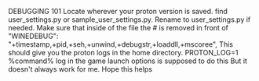 DEBUGGING 101
Locate wherever your proton version is saved. find user_settings.py or sample_user_settings.py.
Rename to user_settings.py if needed.
Make sure that inside of the file the # is removed in front of 
"WINEDEBUG": "+timestamp,+pid,+seh,+unwind,+debugstr,+loaddll,+mscoree", 
This should give you the proton logs in the home directory.
PROTON_LOG=1 %command% log in the game launch options is supposed to do this
But it doesn't always work for me. Hope this helps
